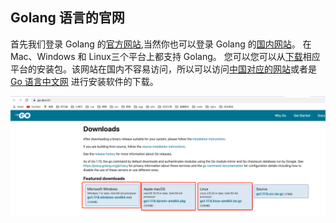 ## Golang 语言的官网

首先我们登录 Golang 的[官方网站](https://golang.org/),当然你也可以登录 Golang 的[国内网站](https://golang.google.cn/)。
在 Mac、Windows 和 Linux三个平台上都支持 Golang。
您可以您可以从[下载](https://golang.org/dl/)相应平台的安装包。该网站在国内不容易访问，所以可以访问[中国对应的网站](https://golang.google.cn/dl/)或者是 [Go 语言中文网](https://www.studygolang.com/dl) 进行安装软件的下载。

![下载事例](../../assets/downlads.png)

